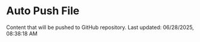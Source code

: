 # Auto Push File

Content that will be pushed to GitHub repository.
Last updated: 06/28/2025, 08:38:18 AM